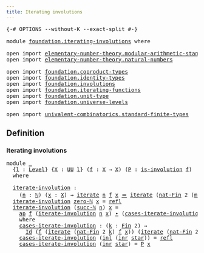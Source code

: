 ```yaml
---
title: Iterating involutions
---
```


<pre class="Agda"><a id="47" class="Symbol">{-#</a> <a id="51" class="Keyword">OPTIONS</a> <a id="59" class="Pragma">--without-K</a> <a id="71" class="Pragma">--exact-split</a> <a id="85" class="Symbol">#-}</a>

<a id="90" class="Keyword">module</a> <a id="97" href="foundation.iterating-involutions.html" class="Module">foundation.iterating-involutions</a> <a id="130" class="Keyword">where</a>

<a id="137" class="Keyword">open</a> <a id="142" class="Keyword">import</a> <a id="149" href="elementary-number-theory.modular-arithmetic-standard-finite-types.html" class="Module">elementary-number-theory.modular-arithmetic-standard-finite-types</a>
<a id="215" class="Keyword">open</a> <a id="220" class="Keyword">import</a> <a id="227" href="elementary-number-theory.natural-numbers.html" class="Module">elementary-number-theory.natural-numbers</a>

<a id="269" class="Keyword">open</a> <a id="274" class="Keyword">import</a> <a id="281" href="foundation.coproduct-types.html" class="Module">foundation.coproduct-types</a>
<a id="308" class="Keyword">open</a> <a id="313" class="Keyword">import</a> <a id="320" href="foundation.identity-types.html" class="Module">foundation.identity-types</a>
<a id="346" class="Keyword">open</a> <a id="351" class="Keyword">import</a> <a id="358" href="foundation.involutions.html" class="Module">foundation.involutions</a>
<a id="381" class="Keyword">open</a> <a id="386" class="Keyword">import</a> <a id="393" href="foundation.iterating-functions.html" class="Module">foundation.iterating-functions</a>
<a id="424" class="Keyword">open</a> <a id="429" class="Keyword">import</a> <a id="436" href="foundation.unit-type.html" class="Module">foundation.unit-type</a>
<a id="457" class="Keyword">open</a> <a id="462" class="Keyword">import</a> <a id="469" href="foundation.universe-levels.html" class="Module">foundation.universe-levels</a>

<a id="497" class="Keyword">open</a> <a id="502" class="Keyword">import</a> <a id="509" href="univalent-combinatorics.standard-finite-types.html" class="Module">univalent-combinatorics.standard-finite-types</a>
</pre>
## Definition

### Iterating involutions

<pre class="Agda"><a id="610" class="Keyword">module</a> <a id="617" href="foundation.iterating-involutions.html#617" class="Module">_</a>
  <a id="621" class="Symbol">{</a><a id="622" href="foundation.iterating-involutions.html#622" class="Bound">l</a> <a id="624" class="Symbol">:</a> <a id="626" href="Agda.Primitive.html#597" class="Postulate">Level</a><a id="631" class="Symbol">}</a> <a id="633" class="Symbol">{</a><a id="634" href="foundation.iterating-involutions.html#634" class="Bound">X</a> <a id="636" class="Symbol">:</a> <a id="638" href="foundation-core.universe-levels.html#235" class="Primitive">UU</a> <a id="641" href="foundation.iterating-involutions.html#622" class="Bound">l</a><a id="642" class="Symbol">}</a> <a id="644" class="Symbol">(</a><a id="645" href="foundation.iterating-involutions.html#645" class="Bound">f</a> <a id="647" class="Symbol">:</a> <a id="649" href="foundation.iterating-involutions.html#634" class="Bound">X</a> <a id="651" class="Symbol">→</a> <a id="653" href="foundation.iterating-involutions.html#634" class="Bound">X</a><a id="654" class="Symbol">)</a> <a id="656" class="Symbol">(</a><a id="657" href="foundation.iterating-involutions.html#657" class="Bound">P</a> <a id="659" class="Symbol">:</a> <a id="661" href="foundation.involutions.html#891" class="Function">is-involution</a> <a id="675" href="foundation.iterating-involutions.html#645" class="Bound">f</a><a id="676" class="Symbol">)</a>
  <a id="680" class="Keyword">where</a>
  
  <a id="691" href="foundation.iterating-involutions.html#691" class="Function">iterate-involution</a> <a id="710" class="Symbol">:</a>
    <a id="716" class="Symbol">(</a><a id="717" href="foundation.iterating-involutions.html#717" class="Bound">n</a> <a id="719" class="Symbol">:</a> <a id="721" href="elementary-number-theory.natural-numbers.html#1530" class="Datatype">ℕ</a><a id="722" class="Symbol">)</a> <a id="724" class="Symbol">(</a><a id="725" href="foundation.iterating-involutions.html#725" class="Bound">x</a> <a id="727" class="Symbol">:</a> <a id="729" href="foundation.iterating-involutions.html#634" class="Bound">X</a><a id="730" class="Symbol">)</a> <a id="732" class="Symbol">→</a> <a id="734" href="foundation.iterating-functions.html#1798" class="Function">iterate</a> <a id="742" href="foundation.iterating-involutions.html#717" class="Bound">n</a> <a id="744" href="foundation.iterating-involutions.html#645" class="Bound">f</a> <a id="746" href="foundation.iterating-involutions.html#725" class="Bound">x</a> <a id="748" href="foundation-core.identity-types.html#1865" class="Function Operator">＝</a> <a id="750" href="foundation.iterating-functions.html#1798" class="Function">iterate</a> <a id="758" class="Symbol">(</a><a id="759" href="univalent-combinatorics.standard-finite-types.html#5342" class="Function">nat-Fin</a> <a id="767" class="Number">2</a> <a id="769" class="Symbol">(</a><a id="770" href="elementary-number-theory.modular-arithmetic-standard-finite-types.html#2983" class="Function">mod-two-ℕ</a> <a id="780" href="foundation.iterating-involutions.html#717" class="Bound">n</a><a id="781" class="Symbol">))</a> <a id="784" href="foundation.iterating-involutions.html#645" class="Bound">f</a> <a id="786" href="foundation.iterating-involutions.html#725" class="Bound">x</a>
  <a id="790" href="foundation.iterating-involutions.html#691" class="Function">iterate-involution</a> <a id="809" href="elementary-number-theory.natural-numbers.html#1551" class="InductiveConstructor">zero-ℕ</a> <a id="816" href="foundation.iterating-involutions.html#816" class="Bound">x</a> <a id="818" class="Symbol">=</a> <a id="820" href="foundation-core.identity-types.html#1820" class="InductiveConstructor">refl</a>
  <a id="827" href="foundation.iterating-involutions.html#691" class="Function">iterate-involution</a> <a id="846" class="Symbol">(</a><a id="847" href="elementary-number-theory.natural-numbers.html#1564" class="InductiveConstructor">succ-ℕ</a> <a id="854" href="foundation.iterating-involutions.html#854" class="Bound">n</a><a id="855" class="Symbol">)</a> <a id="857" href="foundation.iterating-involutions.html#857" class="Bound">x</a> <a id="859" class="Symbol">=</a>
    <a id="865" href="foundation-core.identity-types.html#4003" class="Function">ap</a> <a id="868" href="foundation.iterating-involutions.html#645" class="Bound">f</a> <a id="870" class="Symbol">(</a><a id="871" href="foundation.iterating-involutions.html#691" class="Function">iterate-involution</a> <a id="890" href="foundation.iterating-involutions.html#854" class="Bound">n</a> <a id="892" href="foundation.iterating-involutions.html#857" class="Bound">x</a><a id="893" class="Symbol">)</a> <a id="895" href="foundation-core.identity-types.html#2425" class="Function Operator">∙</a> <a id="897" class="Symbol">(</a><a id="898" href="foundation.iterating-involutions.html#952" class="Function">cases-iterate-involution</a> <a id="923" class="Symbol">(</a><a id="924" href="elementary-number-theory.modular-arithmetic-standard-finite-types.html#2983" class="Function">mod-two-ℕ</a> <a id="934" href="foundation.iterating-involutions.html#854" class="Bound">n</a><a id="935" class="Symbol">))</a>
    <a id="942" class="Keyword">where</a>
    <a id="952" href="foundation.iterating-involutions.html#952" class="Function">cases-iterate-involution</a> <a id="977" class="Symbol">:</a> <a id="979" class="Symbol">(</a><a id="980" href="foundation.iterating-involutions.html#980" class="Bound">k</a> <a id="982" class="Symbol">:</a> <a id="984" href="univalent-combinatorics.standard-finite-types.html#2396" class="Function">Fin</a> <a id="988" class="Number">2</a><a id="989" class="Symbol">)</a> <a id="991" class="Symbol">→</a>
      <a id="999" href="foundation-core.identity-types.html#1767" class="Datatype">Id</a> <a id="1002" class="Symbol">(</a><a id="1003" href="foundation.iterating-involutions.html#645" class="Bound">f</a> <a id="1005" class="Symbol">(</a><a id="1006" href="foundation.iterating-functions.html#1798" class="Function">iterate</a> <a id="1014" class="Symbol">(</a><a id="1015" href="univalent-combinatorics.standard-finite-types.html#5342" class="Function">nat-Fin</a> <a id="1023" class="Number">2</a> <a id="1025" href="foundation.iterating-involutions.html#980" class="Bound">k</a><a id="1026" class="Symbol">)</a> <a id="1028" href="foundation.iterating-involutions.html#645" class="Bound">f</a> <a id="1030" href="foundation.iterating-involutions.html#857" class="Bound">x</a><a id="1031" class="Symbol">))</a> <a id="1034" class="Symbol">(</a><a id="1035" href="foundation.iterating-functions.html#1798" class="Function">iterate</a> <a id="1043" class="Symbol">(</a><a id="1044" href="univalent-combinatorics.standard-finite-types.html#5342" class="Function">nat-Fin</a> <a id="1052" class="Number">2</a> <a id="1054" class="Symbol">(</a><a id="1055" href="univalent-combinatorics.standard-finite-types.html#7403" class="Function">succ-Fin</a> <a id="1064" class="Number">2</a> <a id="1066" href="foundation.iterating-involutions.html#980" class="Bound">k</a><a id="1067" class="Symbol">))</a> <a id="1070" href="foundation.iterating-involutions.html#645" class="Bound">f</a> <a id="1072" href="foundation.iterating-involutions.html#857" class="Bound">x</a><a id="1073" class="Symbol">)</a> 
    <a id="1080" href="foundation.iterating-involutions.html#952" class="Function">cases-iterate-involution</a> <a id="1105" class="Symbol">(</a><a id="1106" href="foundation.coproduct-types.html#1253" class="InductiveConstructor">inl</a> <a id="1110" class="Symbol">(</a><a id="1111" href="foundation.coproduct-types.html#1276" class="InductiveConstructor">inr</a> <a id="1115" href="foundation.unit-type.html#1108" class="InductiveConstructor">star</a><a id="1119" class="Symbol">))</a> <a id="1122" class="Symbol">=</a> <a id="1124" href="foundation-core.identity-types.html#1820" class="InductiveConstructor">refl</a>
    <a id="1133" href="foundation.iterating-involutions.html#952" class="Function">cases-iterate-involution</a> <a id="1158" class="Symbol">(</a><a id="1159" href="foundation.coproduct-types.html#1276" class="InductiveConstructor">inr</a> <a id="1163" href="foundation.unit-type.html#1108" class="InductiveConstructor">star</a><a id="1167" class="Symbol">)</a> <a id="1169" class="Symbol">=</a> <a id="1171" href="foundation.iterating-involutions.html#657" class="Bound">P</a> <a id="1173" href="foundation.iterating-involutions.html#857" class="Bound">x</a>
</pre>